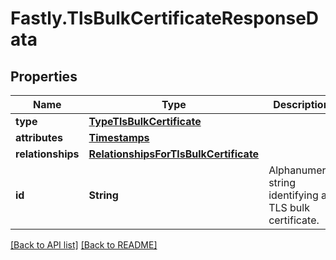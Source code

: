 # Fastly.TlsBulkCertificateResponseData

## Properties

Name | Type | Description | Notes
------------ | ------------- | ------------- | -------------
**type** | [**TypeTlsBulkCertificate**](TypeTlsBulkCertificate.md) |  | [optional] 
**attributes** | [**Timestamps**](Timestamps.md) |  | [optional] 
**relationships** | [**RelationshipsForTlsBulkCertificate**](RelationshipsForTlsBulkCertificate.md) |  | [optional] 
**id** | **String** | Alphanumeric string identifying a TLS bulk certificate. | [optional] [readonly] 



[[Back to API list]](../../README.md#endpoints) [[Back to README]](../../README.md)
